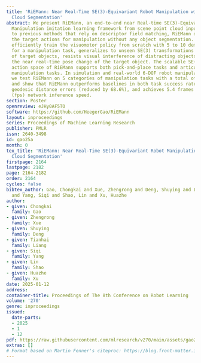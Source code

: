 ```yaml
---
title: 'RiEMann: Near Real-Time SE(3)-Equivariant Robot Manipulation without Point
  Cloud Segmentation'
abstract: We present RiEMann, an end-to-end near Real-time SE(3)-Equivariant Robot
  Manipulation imitation learning framework from scene point cloud input. Compared
  to previous methods that rely on descriptor field matching, RiEMann directly predicts
  the target actions for manipulation without any object segmentation. RiEMann can
  efficiently train the visuomotor policy from scratch with 5 to 10 demonstrations
  for a manipulation task, generalizes to unseen SE(3) transformations and instances
  of target objects, resists visual interference of distracting objects, and follows
  the near real-time pose change of the target object. The scalable SE(3)-equivariant
  action space of RiEMann supports both pick-and-place tasks and articulated object
  manipulation tasks. In simulation and real-world 6-DOF robot manipulation experiments,
  we test RiEMann on 5 categories of manipulation tasks with a total of 25 variants
  and show that RiEMann outperforms baselines in both task success rates and SE(3)
  geodesic distance errors (reduced by 68.6%), and achieves 5.4 frames per second
  (fps) network inference speed.
section: Poster
openreview: eJHy0AF5TO
software: https://github.com/HeegerGao/RiEMann
layout: inproceedings
series: Proceedings of Machine Learning Research
publisher: PMLR
issn: 2640-3498
id: gao25a
month: 0
tex_title: 'RiEMann: Near Real-Time SE(3)-Equivariant Robot Manipulation without Point
  Cloud Segmentation'
firstpage: 2164
lastpage: 2182
page: 2164-2182
order: 2164
cycles: false
bibtex_author: Gao, Chongkai and Xue, Zhengrong and Deng, Shuying and Liang, Tianhai
  and Yang, Siqi and Shao, Lin and Xu, Huazhe
author:
- given: Chongkai
  family: Gao
- given: Zhengrong
  family: Xue
- given: Shuying
  family: Deng
- given: Tianhai
  family: Liang
- given: Siqi
  family: Yang
- given: Lin
  family: Shao
- given: Huazhe
  family: Xu
date: 2025-01-12
address:
container-title: Proceedings of The 8th Conference on Robot Learning
volume: '270'
genre: inproceedings
issued:
  date-parts:
  - 2025
  - 1
  - 12
pdf: https://raw.githubusercontent.com/mlresearch/v270/main/assets/gao25a/gao25a.pdf
extras: []
# Format based on Martin Fenner's citeproc: https://blog.front-matter.io/posts/citeproc-yaml-for-bibliographies/
---
```

